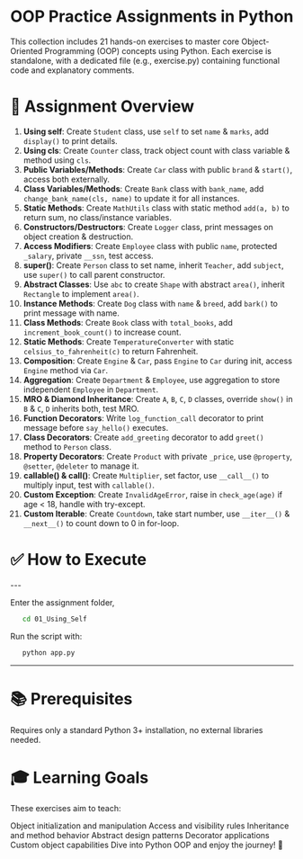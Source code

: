 <h1>OOP Practice Assignments in Python</h1>
This collection includes 21 hands-on exercises to master core Object-Oriented Programming (OOP) concepts using Python. Each exercise is standalone, with a dedicated file (e.g., exercise.py) containing functional code and explanatory comments.

<h1>🧠 Assignment Overview</h1>

1. **Using self**: Create `Student` class, use `self` to set `name` & `marks`, add `display()` to print details.  
2. **Using cls**: Create `Counter` class, track object count with class variable & method using `cls`.  
3. **Public Variables/Methods**: Create `Car` class with public `brand` & `start()`, access both externally.  
4. **Class Variables/Methods**: Create `Bank` class with `bank_name`, add `change_bank_name(cls, name)` to update it for all instances.  
5. **Static Methods**: Create `MathUtils` class with static method `add(a, b)` to return sum, no class/instance variables.  
6. **Constructors/Destructors**: Create `Logger` class, print messages on object creation & destruction.  
7. **Access Modifiers**: Create `Employee` class with public `name`, protected `_salary`, private `__ssn`, test access.  
8. **super()**: Create `Person` class to set name, inherit `Teacher`, add `subject`, use `super()` to call parent constructor.  
9. **Abstract Classes**: Use `abc` to create `Shape` with abstract `area()`, inherit `Rectangle` to implement `area()`.  
10. **Instance Methods**: Create `Dog` class with `name` & `breed`, add `bark()` to print message with name.  
11. **Class Methods**: Create `Book` class with `total_books`, add `increment_book_count()` to increase count.  
12. **Static Methods**: Create `TemperatureConverter` with static `celsius_to_fahrenheit(c)` to return Fahrenheit.  
13. **Composition**: Create `Engine` & `Car`, pass `Engine` to `Car` during init, access `Engine` method via `Car`.  
14. **Aggregation**: Create `Department` & `Employee`, use aggregation to store independent `Employee` in `Department`.  
15. **MRO & Diamond Inheritance**: Create `A`, `B`, `C`, `D` classes, override `show()` in `B` & `C`, `D` inherits both, test MRO.  
16. **Function Decorators**: Write `log_function_call` decorator to print message before `say_hello()` executes.  
17. **Class Decorators**: Create `add_greeting` decorator to add `greet()` method to `Person` class.  
18. **Property Decorators**: Create `Product` with private `_price`, use `@property`, `@setter`, `@deleter` to manage it.  
19. **callable() & __call__()**: Create `Multiplier`, set factor, use `__call__()` to multiply input, test with `callable()`.  
20. **Custom Exception**: Create `InvalidAgeError`, raise in `check_age(age)` if age < 18, handle with try-except.  
21. **Custom Iterable**: Create `Countdown`, take start number, use `__iter__()` & `__next__()` to count down to 0 in for-loop.

<h1>✅ How to Execute</h1>
---

Enter the assignment folder,
```bash
   cd 01_Using_Self
   ```
Run the script with:
```bash
   python app.py
   ```
---
<h1>📚 Prerequisites</h1>
Requires only a standard Python 3+ installation, no external libraries needed.
<h1>🎓 Learning Goals</h1>

These exercises aim to teach:

Object initialization and manipulation
Access and visibility rules
Inheritance and method behavior
Abstract design patterns
Decorator applications
Custom object capabilities
Dive into Python OOP and enjoy the journey! 🌟
